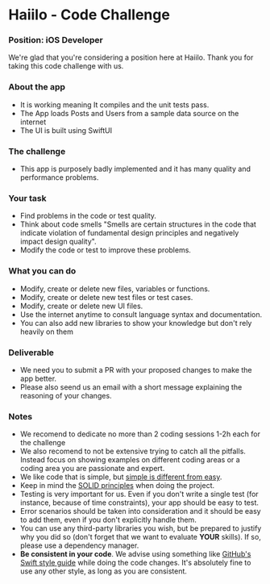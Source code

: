 # Haiilo - Code Challenge
### Position: iOS Developer

We're glad that you're considering a position here at Haiilo. Thank you for taking this code challenge with us.

### About the app
* It is working meaning It compiles and the unit tests pass. 
* The App loads Posts and Users from a sample data source on the internet
* The UI is built using SwiftUI

### The challenge
* This app is purposely badly implemented and it has many quality and performance problems.

### Your task 
* Find problems in the code or test quality. 
* Think about code smells "Smells are certain structures in the code that indicate violation of fundamental design principles and negatively impact design quality". 
* Modify the code or test to improve these problems.

### What you can do
* Modify, create or delete new files, variables or functions.
* Modify, create or delete new test files or test cases.
* Modify, create or delete new UI files.
* Use the internet anytime to consult language syntax and documentation.
* You can also add new libraries to show your knowledge but don't rely heavily on them

### Deliverable
* We need you to submit a PR with your proposed changes to make the app better.
* Please also seend us an email with a short message explaining the reasoning of your changes.

### Notes
* We recomend to dedicate no more than 2 coding sessions 1-2h each for the challenge
* We also recomend to not be extensive trying to catch all the pitfalls. Instead focus on showing examples on different coding areas or a coding area you are passionate and expert.
* We like code that is simple, but [simple is different from easy](https://www.infoq.com/presentations/Simple-Made-Easy).
* Keep in mind the [SOLID principles](https://en.wikipedia.org/wiki/SOLID_(object-oriented_design)) when doing the project.
* Testing is very important for us. Even if you don't write a single test (for instance, because of time constraints), your app should be easy to test.
* Error scenarios should be taken into consideration and it should be easy to add them, even if you don't explicitly handle them.
* You can use any third-party libraries you wish, but be prepared to justify why you did so (don't forget that we want to evaluate **YOUR** skills). If so, please use a dependency manager.
* **Be consistent in your code**. We advise using something like [GitHub's Swift style guide](https://github.com/github/swift-style-guide) while doing the code changes. It's absolutely fine to use any other style, as long as you are consistent.


